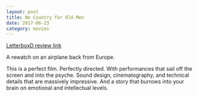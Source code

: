 ```yaml
---
layout: post
title: No Country for Old Men 
date: 2017-06-23
category: movies
---
```

 
[LetterboxD review link](https://letterboxd.com/samarthbhaskar/film/no-country-for-old-men/)

A rewatch on an airplane back from Europe. 

This is a perfect film. Perfectly directed. With performances that sail off the screen and into the psyche. Sound design, cinematography, and technical details that are massively impressive. And a story that burrows into your brain on emotional and intellectual levels. 